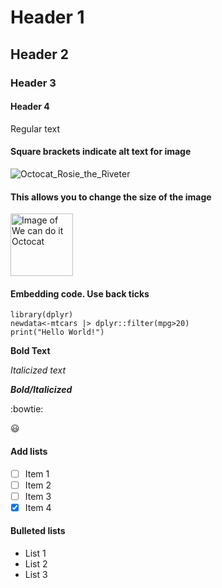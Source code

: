 # Header 1
## Header 2
### Header 3
#### Header 4
Regular text

#### Square brackets indicate alt text for image
![Octocat_Rosie_the_Riveter](https://octodex.github.com/images/mona-the-rivetertocat.png)
#### This allows you to change the size of the image
<!---Different sized image--->
<img src="https://octodex.github.com/images/mona-the-rivetertocat.png" alt="Image of We can do it Octocat" width="100" height="100">

#### Embedding code. Use back ticks
```
library(dplyr)
newdata<-mtcars |> dplyr::filter(mpg>20)
print("Hello World!")
```

<!---Have to have a line separating text in order for text to show up on different lines--->
**Bold Text**

*Italicized text*

***Bold/Italicized***

<!---emojis--->
<!---link to emojis in notes--->
:bowtie:

:smiley:

#### Add lists
- [ ] Item 1
- [ ] Item 2
- [ ] Item 3
- [x] Item 4

#### Bulleted lists
- List 1
- List 2
- List 3
